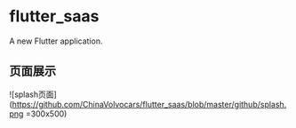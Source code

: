 # flutter_saas

A new Flutter application.

## 页面展示
![splash页面](https://github.com/ChinaVolvocars/flutter_saas/blob/master/github/splash.png =300x500)

